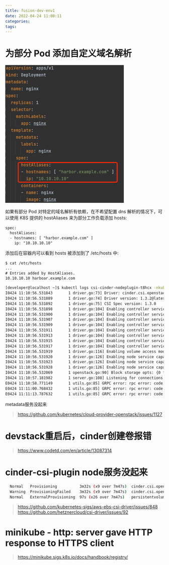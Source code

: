 ```yaml
---
title: fusion-dev-env1
date: 2022-04-24 11:00:11
categories:
tags:
---
```


# 为部分 Pod 添加自定义域名解析
![](.fusion-dev-env1_images/00f23ba4.png)

如果有部分 Pod 对特定的域名解析有依赖，在不希望配置 dns 解析的情况下，可以使用 K8S 提供的 hostAliases 来为部分工作负载添加 hosts:

    spec:
      hostAliases:
      - hostnames: [ "harbor.example.com" ]
        ip: "10.10.10.10"

添加后在容器内可以看到 hosts 被添加到了 /etc/hosts 中:

    $ cat /etc/hosts
    ...
    # Entries added by HostAliases.
    10.10.10.10	harboar.example.com

```bash
[developer@localhost ~]$ kubectl logs csi-cinder-nodeplugin-t8hcx -nkube-system -c cinder-csi-plugin
I0424 11:10:56.531843       1 driver.go:73] Driver: cinder.csi.openstack.org
I0424 11:10:56.531889       1 driver.go:74] Driver version: 1.3.2@latest
I0424 11:10:56.531892       1 driver.go:75] CSI Spec version: 1.3.0
I0424 11:10:56.531898       1 driver.go:104] Enabling controller service capability: LIST_VOLUMES
I0424 11:10:56.531900       1 driver.go:104] Enabling controller service capability: CREATE_DELETE_VOLUME
I0424 11:10:56.531907       1 driver.go:104] Enabling controller service capability: PUBLISH_UNPUBLISH_VOLUME
I0424 11:10:56.531909       1 driver.go:104] Enabling controller service capability: CREATE_DELETE_SNAPSHOT
I0424 11:10:56.531911       1 driver.go:104] Enabling controller service capability: LIST_SNAPSHOTS
I0424 11:10:56.531913       1 driver.go:104] Enabling controller service capability: EXPAND_VOLUME
I0424 11:10:56.531915       1 driver.go:104] Enabling controller service capability: CLONE_VOLUME
I0424 11:10:56.531917       1 driver.go:104] Enabling controller service capability: LIST_VOLUMES_PUBLISHED_NODES
I0424 11:10:56.531919       1 driver.go:116] Enabling volume access mode: SINGLE_NODE_WRITER
I0424 11:10:56.531920       1 driver.go:126] Enabling node service capability: STAGE_UNSTAGE_VOLUME
I0424 11:10:56.531923       1 driver.go:126] Enabling node service capability: EXPAND_VOLUME
I0424 11:10:56.531928       1 driver.go:126] Enabling node service capability: GET_VOLUME_STATS
I0424 11:10:56.532069       1 openstack.go:90] Block storage opts: {0 false false}
I0424 11:10:57.181982       1 server.go:108] Listening for connections on address: &net.UnixAddr{Name:"/csi/csi.sock", Net:"unix"}
E0424 11:10:58.771149       1 utils.go:85] GRPC error: rpc error: code = Internal desc = [NodeGetInfo] unable to retrieve instance id of node error fetching http://169.254.169.254/openstack/latest/meta_data.json: Get "http://169.254.169.254/openstack/latest/meta_data.json": dial tcp 169.254.169.254:80: connect: connection refused
E0424 11:11:00.768432       1 utils.go:85] GRPC error: rpc error: code = Internal desc = [NodeGetInfo] unable to retrieve instance id of node error fetching http://169.254.169.254/openstack/latest/meta_data.json: Get "http://169.254.169.254/openstack/latest/meta_data.json": dial tcp 169.254.169.254:80: connect: connection refused
E0424 11:11:13.787632       1 utils.go:85] GRPC error: rpc error: code = Internal desc = [NodeGetInfo] unable to retrieve instance id of node error fetching http://169.254.169.254/openstack/latest/meta_data.json: Get "http://169.254.169.254/openstack/latest/meta_data.json": dial tcp 169.254.169.254:80: connect: connection refused
```
metadata服务没起来
> https://github.com/kubernetes/cloud-provider-openstack/issues/1127

# devstack重启后，cinder创建卷报错

> https://www.codetd.com/en/article/13087314

# cinder-csi-plugin node服务没起来
```bash
  Normal   Provisioning          3m32s (x9 over 7m47s)  cinder.csi.openstack.org_csi-cinder-controllerplugin-667d467bf6-qfsnn_90ee191a-788a-4cda-82f2-eb61f37b20f5  External provisioner is provisioning volume for claim "default/csi-pvc-cinderplugin"
  Warning  ProvisioningFailed    3m32s (x9 over 7m47s)  cinder.csi.openstack.org_csi-cinder-controllerplugin-667d467bf6-qfsnn_90ee191a-788a-4cda-82f2-eb61f37b20f5  failed to provision volume with StorageClass "csi-sc-cinderplugin": error generating accessibility requirements: no available topology found
  Normal   ExternalProvisioning  97s (x26 over 7m47s)   persistentvolume-controller        waiting for a volume to be created, either by external provisioner "cinder.csi.openstack.org" or manually created by system administrator
```
> https://github.com/kubernetes-sigs/aws-ebs-csi-driver/issues/848
> https://github.com/hetznercloud/csi-driver/issues/92

# minikube - http: server gave HTTP response to HTTPS client
> https://minikube.sigs.k8s.io/docs/handbook/registry/
